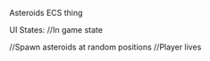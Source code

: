 Asteroids ECS thing

UI States:
//In game state

//Spawn asteroids at random positions
//Player lives